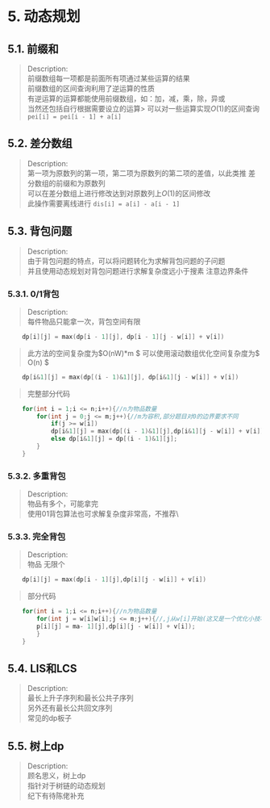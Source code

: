 # 5. 动态规划

## 5.1. 前缀和

> Description:\
> 前缀数组每一项都是前面所有项通过某些运算的结果\
> 前缀数组的区间查询利用了逆运算的性质\
> 有逆运算的运算都能使用前缀数组，如：加，减，乘，除，异或\
> 当然还包括自行根据需要设立的运算\> 可以对一些运算实现$O$(1)的区间查询\
> `pei[i] = pei[i - 1] + a[i]`

## 5.2. 差分数组

> Description:\
> 第一项为原数列的第一项，第二项为原数列的第二项的差值，以此类推
> 差分数组的前缀和为原数列\
> 可以在差分数组上进行修改达到对原数列上$O$(1)的区间修改\
> 此操作需要离线进行
> `dis[i] = a[i] - a[i - 1]`

## 5.3. 背包问题

> Description:\
> 由于背包问题的特点，可以将问题转化为求解背包问题的子问题\
> 并且使用动态规划对背包问题进行求解复杂度远小于搜素
> 注意边界条件

### 5.3.1. 0/1背包

> Description:\
> 每件物品只能拿一次，背包空间有限

```cpp
    dp[i][j] = max(dp[i - 1][j], dp[i - 1][j - w[i]] + v[i])
```

> 此方法的空间复杂度为$O(nW)*m $
> 可以使用滚动数组优化空间复杂度为$ O(n) $

```cpp
    dp[i&1][j] = max(dp[(i - 1)&1][j], dp[i&1][j - w[i]] + v[i])
```

>完整部分代码

```cpp
    for(int i = 1;i <= n;i++){//n为物品数量
        for(int j = 0;j <= m;j++){//m为容积,部分题目对0的边界要求不同
            if(j >= w[i])
            dp[i&1][j] = max(dp[(i - 1)&1][j],dp[i&1][j - w[i]] + v[i]);
            else dp[i&1][j] = dp[(i - 1)&1][j];
        }
    }
```

### 5.3.2. 多重背包

> Description:\
> 物品有多个，可能拿完\
> 使用01背包算法也可求解复杂度非常高，不推荐\

### 5.3.3. 完全背包

> Description:\
> 物品 无限个

```cpp
    dp[i][j] = max(dp[i - 1][j],dp[i][j - w[i]] + v[i])
```

>部分代码

```cpp
    for(int i = 1;i <= n;i++){//n为物品数量
        for(int j = w[i]w[i];j <= m;j++){//,j从w[i]开始(这又是一个优化小技巧)
        p[i][j] = ma- 1][j],dp[i][j - w[i]] + v[i]);
        }
    }
```

## 5.4. LIS和LCS

> Description:\
> 最长上升子序列和最长公共子序列\
> 另外还有最长公共回文序列\
> 常见的dp板子

## 5.5. 树上dp

> Description:\
> 顾名思义，树上dp\
> 指针对于树链的动态规划\
> 纪下有待陈佬补充
